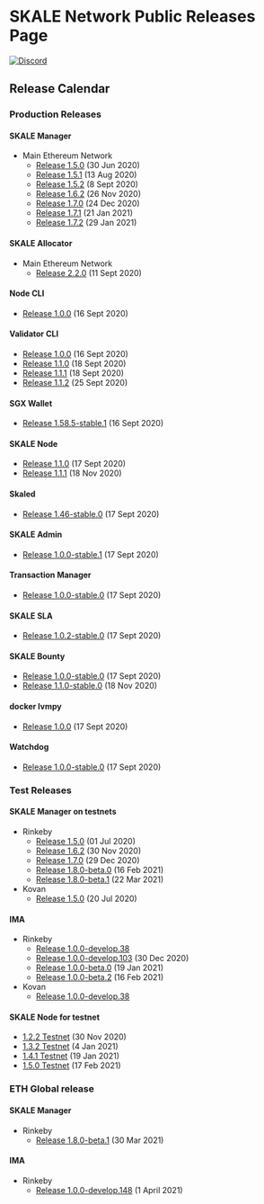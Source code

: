 # SKALE Network Public Releases Page

[![Discord](https://img.shields.io/discord/534485763354787851.svg)](https://discord.gg/vvUtWJB)

## Release Calendar

### Production Releases

#### SKALE Manager

- Main Ethereum Network
  - [Release 1.5.0](/releases/mainnet/skale-manager/1.5.0) (30 Jun 2020)
  - [Release 1.5.1](/releases/mainnet/skale-manager/1.5.1) (13 Aug 2020)
  - [Release 1.5.2](/releases/mainnet/skale-manager/1.5.2) (8 Sept 2020)
  - [Release 1.6.2](/releases/mainnet/skale-manager/1.6.2) (26 Nov 2020)
  - [Release 1.7.0](/releases/mainnet/skale-manager/1.7.0) (24 Dec 2020)
  - [Release 1.7.1](/releases/mainnet/skale-manager/1.7.1) (21 Jan 2021)
  - [Release 1.7.2](/releases/mainnet/skale-manager/1.7.2) (29 Jan 2021)

#### SKALE Allocator

- Main Ethereum Network
  - [Release 2.2.0](/releases/mainnet/skale-allocator/2.2.0) (11 Sept 2020)

#### Node CLI

- [Release 1.0.0](https://github.com/skalenetwork/skale-node-cli/releases/tag/1.0.0) (16 Sept 2020)

#### Validator CLI

- [Release 1.0.0](https://github.com/skalenetwork/validator-cli/releases/tag/1.0.0) (16 Sept 2020)
- [Release 1.1.0](https://github.com/skalenetwork/validator-cli/releases/tag/1.1.0) (18 Sept 2020)
- [Release 1.1.1](https://github.com/skalenetwork/validator-cli/releases/tag/1.1.1) (18 Sept 2020)
- [Release 1.1.2](https://github.com/skalenetwork/validator-cli/releases/tag/1.1.2) (25 Sept 2020)

#### SGX Wallet

- [Release 1.58.5-stable.1](https://github.com/skalenetwork/sgxwallet/releases/tag/1.58.5-stable.1) (16 Sept 2020)

#### SKALE Node

- [Release 1.1.0](https://github.com/skalenetwork/skale-node/releases/tag/1.1.0) (17 Sept 2020)
- [Release 1.1.1](https://github.com/skalenetwork/skale-node/releases/tag/1.1.1) (18 Nov 2020)

#### Skaled

- [Release 1.46-stable.0](https://github.com/skalenetwork/skaled/releases/tag/1.46-stable.0) (17 Sept 2020)  

#### SKALE Admin

- [Release 1.0.0-stable.1](https://github.com/skalenetwork/skale-admin/releases/tag/1.0.0-stable.0) (17 Sept 2020)  

#### Transaction Manager

- [Release 1.0.0-stable.0](https://github.com/skalenetwork/transaction-manager/releases/tag/1.0.0-stable.0) (17 Sept 2020)

#### SKALE SLA

- [Release 1.0.2-stable.0](https://github.com/skalenetwork/sla-agent/releases/tag/1.0.2-stable.0) (17 Sept 2020)

#### SKALE Bounty

- [Release 1.0.0-stable.0](https://github.com/skalenetwork/bounty-agent/releases/tag/1.0.0-stable.0) (17 Sept 2020)
- [Release 1.1.0-stable.0](https://github.com/skalenetwork/bounty-agent/releases/tag/1.1.0-stable.0) (18 Nov 2020)

#### docker lvmpy

- [Release 1.0.0](https://github.com/skalenetwork/docker-lvmpy/releases/tag/1.0.0) (17 Sept 2020)

#### Watchdog

- [Release 1.0.0-stable.0](https://github.com/skalenetwork/skale-watchdog/releases/tag/1.0.0-stable.0) (17 Sept 2020)

### Test Releases

#### SKALE Manager on testnets

- Rinkeby
  - [Release 1.5.0](/releases/rinkeby/skale-manager/1.5.0) (01 Jul 2020)
  - [Release 1.6.2](/releases/rinkeby/skale-manager/1.6.2) (30 Nov 2020)
  - [Release 1.7.0](/releases/rinkeby/skale-manager/1.7.0) (29 Dec 2020)
  - [Release 1.8.0-beta.0](/releases/rinkeby/skale-manager/1.8.0/skale-manager-1.8.0-rinkeby-abi.json) (16 Feb 2021)
  - [Release 1.8.0-beta.1](/releases/rinkeby/skale-manager/1.8.0/skale-manager-1.8.0-beta.1-rinkeby-abi.json) (22 Mar 2021)
- Kovan
  - [Release 1.5.0](/releases/kovan/skale-manager/1.5.0) (20 Jul 2020)

#### IMA

- Rinkeby
  - [Release 1.0.0-develop.38](/releases/rinkeby/IMA/1.0.0-develop.38)
  - [Release 1.0.0-develop.103](releases/rinkeby/IMA/1.0.0-develop.103) (30 Dec 2020)
  - [Release 1.0.0-beta.0](/releases/rinkeby/IMA/1.0.0-beta.0) (19 Jan 2021)
  - [Release 1.0.0-beta.2](/releases/rinkeby/IMA/1.0.0-beta.2) (16 Feb 2021)
- Kovan
  - [Release 1.0.0-develop.38](/releases/kovan/IMA/1.0.0-develop.38)

#### SKALE Node for testnet

- [1.2.2 Testnet](https://github.com/skalenetwork/skale-node/releases/tag/1.2.2-testnet) (30 Nov 2020)
- [1.3.2 Testnet](https://github.com/skalenetwork/skale-node/releases/tag/1.3.2-testnet) (4 Jan 2021)
- [1.4.1 Testnet](https://github.com/skalenetwork/skale-node/releases/tag/1.4.1-testnet) (19 Jan 2021)
- [1.5.0 Testnet](https://github.com/skalenetwork/skale-node/releases/tag/1.5.0-testnet) (17 Feb 2021)

### ETH Global release

#### SKALE Manager

- Rinkeby
  - [Release 1.8.0-beta.1](/releases/eth-global/skale-manager/1.8.0/skale-manager-1.8.0-beta.1-rinkeby-abi.json) (30 Mar 2021)

#### IMA

- Rinkeby
  - [Release 1.0.0-develop.148](/releases/eth-global/IMA/1.0.0-develop.148/proxyMainnet.json) (1 April 2021)
